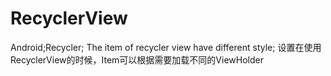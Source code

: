 # RecyclerView
Android;Recycler;
The item of recycler view have different style;
设置在使用RecyclerView的时候，Item可以根据需要加载不同的ViewHolder
